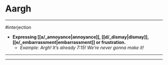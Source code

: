 # Aargh
---
#interjection
- **Expressing [[a/_annoyance|annoyance]], [[d/_dismay|dismay]], [[e/_embarrassment|embarrassment]] or frustration.**
	- _Example: Argh! Itʼs already 7:15! Weʼre never gonna make it!_
---
---
